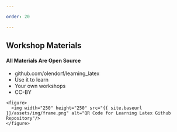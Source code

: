 ```yaml
---

order: 20

---
```


## Workshop Materials

<div>
  <div class="two-col left small">
    <h4>All Materials Are Open Source</h4>
    <ul>
      <li>github.com/olendorf/learning_latex</li>
      <li>Use it to learn</li>
      <li>Your own workshops</li>
      <li>CC-BY</li>
    </ul>
  </div>
  
  <div class="two-col right">
  
    <figure>
      <img width="250" height="250" src="{{ site.baseurl }}/assets/img/frame.png" alt="QR Code for Learning Latex Github Repository"/>
    </figure>
  
  </div>
</div>
